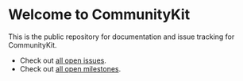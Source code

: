 # Welcome to CommunityKit

This is the public repository for documentation and issue tracking for CommunityKit.
* Check out [all open issues](https://github.com/ZaneDubya/CommunityKitPublic/issues).
* Check out [all open milestones](https://github.com/ZaneDubya/CommunityKitPublic/milestones).
